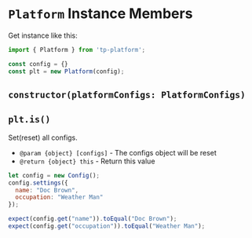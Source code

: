 # `Platform` Instance Members

Get instance like this:

```js
import { Platform } from 'tp-platform';

const config = {}
const plt = new Platform(config);
```

## `constructor(platformConfigs: PlatformConfigs) `











## `plt.is()`

Set(reset) all configs.

* `@param {object} [configs]` - The configs object will be reset
* `@return {object} this` - Return this value

```js
let config = new Config();
config.settings({
  name: "Doc Brown",
  occupation: "Weather Man"
});

expect(config.get("name")).toEqual("Doc Brown");
expect(config.get("occupation")).toEqual("Weather Man");
```
